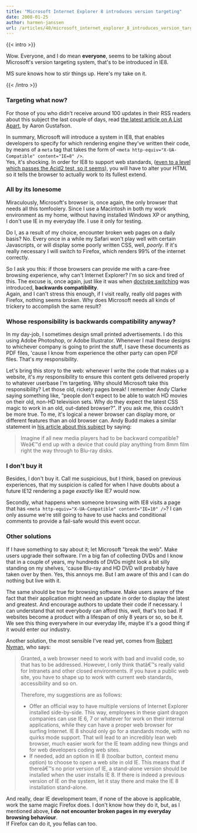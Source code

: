 ```yaml
---
title: "Microsoft Internet Explorer 8 introduces version targeting"
date: 2008-01-25
author: harmen-janssen
url: /articles/40/microsoft_internet_explorer_8_introduces_version_targeting
---
```


{{< intro >}}
<p>
Wow. Everyone, and I do mean <strong>everyone</strong>, seems to be talking about Microsoft's version targeting system, that's to be introduced in IE8.</p>
<p>MS sure knows how to stir things up. Here's my take on it.</p>
{{< /intro >}}

### Targeting what now?

 For those of you who didn't receive around 100 updates in their RSS readers about this subject the last couple of days, read [the latest article on A List Apart](http://www.alistapart.com/articles/beyonddoctype), by Aaron Gustafson.

In summary, Microsoft will introduce a system in IE8, that enables developers to specify for which rendering engine they've written their code, by means of a `meta` tag that takes the form of `<meta http-equiv="X-UA-Compatible" content="IE=8" />`.  
 Yes, it's shocking. In order for IE8 to support web standards, ([even to a level which passes the Acid2 test, so it seems](http://blogs.msdn.com/ie/archive/2007/12/19/internet-explorer-8-and-acid2-a-milestone.aspx)), you will have to alter your HTML so it tells the browser to actually work to its fullest extend.

### All by its lonesome

Miraculously, Microsoft's browser is, once again, the only browser that needs all this tomfoolery. Since I use a Macintosh in both my work environment as my home, without having installed Windows XP or anything, I don't use IE in my everyday life. I use it only for testing.

Do I, as a result of my choice, encounter broken web pages on a daily basis? No. Every once in a while my Safari won't play well with certain Javascripts, or will display some poorly written CSS, well, _poorly_. If it's really necessary I will switch to Firefox, which renders 99% of the internet correctly.

So I ask you this: if those browsers can provide me with a care-free browsing experience, why can't Internet Explorer? I'm so sick and tired of this. The excuse is, once again, just like it was when [doctype switching](http://www.ericmeyeroncss.com/bonus/render-mode.html "Eric Meyer on the different rendering modes") was introduced, **backwards compatibility**.  
 Again, and I can't stress this enough, if I visit really, really old pages with Firefox, nothing seems broken. Why does Microsoft needs all kinds of trickery to accomplish the same result?

### Whose responsibility is backwards compatibility anyway?

In my day-job, I sometimes design small printed advertisements. I do this using Adobe Photoshop, or Adobe Illustrator. Whenever I mail these designs to whichever company is going to print the stuff, I save these documents as PDF files, 'cause I know from experience the other party can open PDF files. That's _my_ responsibility.

Let's bring this story to the web: whenever I write the code that makes up a website, it's _my_ responsibility to ensure this content gets delivered properly to whatever userbase I'm targeting. Why should Microsoft take this responsibility? Let those old, rickety pages break! I remember Andy Clarke saying something like, <q>people don't expect to be able to watch HD movies on their old, non-HD television sets. Why do they expect the latest CSS magic to work in an old, out-dated browser?</q>. If you ask me, this couldn't be more true. To me, it's logical a newer browser can display more, or different features than an old browser can. Andy Budd makes a similar statement in [his article about this subject](http://www.andybudd.com/archives/2008/01/has_internet_ex/) by saying:

> Imagine if all new media players had to be backward compatible? Weâ€™d end up with a device that could play anything from 8mm film right the way through to Blu-ray disks.

### I don't buy it

Besides, I don't buy it. Call me suspicious, but I think, based on previous experiences, that my suspicion is called for when I have doubts about a future IE12 rendering a page _exactly_ like IE7 would now.

Secondly, what happens when someone browsing with IE8 visits a page that has `<meta http-equiv="X-UA-Compatible" content="IE=10" />`? I can only assume we're still going to have to use hacks and conditional comments to provide a fail-safe would this event occur.

### Other solutions

If I have something to say about it; let Microsoft "break the web". Make users upgrade their software. I'm a big fan of collecting DVDs and I know that in a couple of years, my hundreds of DVDs might look a bit silly standing on my shelves, 'cause Blu-ray and HD DVD will probably have taken over by then. Yes, this annoys me. But I am aware of this and I can do nothing but live with it.

The same should be true for browsing software. Make users aware of the fact that their application might need an update in order to display the latest and greatest. And encourage authors to update their code if necessary. I can understand that not everybody can afford this, well, that's too bad. If websites become a product with a lifespan of only 8 years or so, so be it. We see this thing everywhere in our everyday life, maybe it's a good thing if it would enter our industry.

Another solution, the most sensible I've read yet, comes from [Robert Nyman](http://www.robertnyman.com/2008/01/23/version-targeting-in-ie-8-and-an-alternative-path-for-microsoft/), who says:

> Granted, a web browser need to work with bad and invalid code, so that has to be addressed. However, I only think thatâ€™s really valid for Intranets and other closed environments. If you have a public web site, you have to shape up to work with current web standards, accessibility and so on.
> 
>  Therefore, my suggestions are as follows:
> 
> - Offer an official way to have multiple versions of Internet Explorer installed side-by-side. This way, employees in these giant dragon companies can use IE 6, 7 or whatever for work on their internal applications, while they can have a proper web browser for surfing Internet. IE 8 should only go for a standards mode, with no quirks mode support. That will lead to an incredibly lean web browser, much easier work for the IE team adding new things and for web developers coding web sites.
> - If needed, add an option in IE 8 (toolbar button, context menu option) to choose to open a web site in old IE. This means that if thereâ€™s no prior version of IE, a stand-alone version should be installed when the user installs IE 8. If there is indeed a previous version of IE on the system, let it stay there and make the IE 8 installation stand-alone.

And really, dear IE development team, if none of the above is applicable, work the same magic Firefox does. I don't know how they do it, but, as I mentioned above, **I do not encounter broken pages in my everyday browsing behaviour**.  
 If Firefox can do it, you fellas can too.